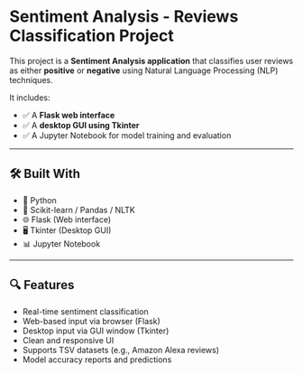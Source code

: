 # Sentiment Analysis - Reviews Classification Project

This project is a **Sentiment Analysis application** that classifies user reviews as either **positive** or **negative** using Natural Language Processing (NLP) techniques.

It includes:
- ✅ A **Flask web interface**
- ✅ A **desktop GUI using Tkinter**
- ✅ A Jupyter Notebook for model training and evaluation

---

## 🛠️ Built With

- 🐍 Python
- 🔬 Scikit-learn / Pandas / NLTK
- 🌐 Flask (Web interface)
- 🖥️ Tkinter (Desktop GUI)
- 📊 Jupyter Notebook

---

## 🔍 Features

- Real-time sentiment classification
- Web-based input via browser (Flask)
- Desktop input via GUI window (Tkinter)
- Clean and responsive UI
- Supports TSV datasets (e.g., Amazon Alexa reviews)
- Model accuracy reports and predictions
